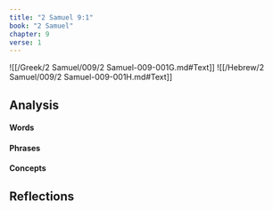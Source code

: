 ```yaml
---
title: "2 Samuel 9:1"
book: "2 Samuel"
chapter: 9
verse: 1
---
```

![[/Greek/2 Samuel/009/2 Samuel-009-001G.md#Text]]
![[/Hebrew/2 Samuel/009/2 Samuel-009-001H.md#Text]]

## Analysis

#### Words

#### Phrases

#### Concepts

## Reflections
